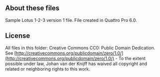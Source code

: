 ## About these files
Sample Lotus 1-2-3 version 1 file. File created in Quattro Pro 6.0.

## License
All files in this folder: Creative Commons CC0: Public Domain Dedication. See [http://creativecommons.org/publicdomain/zero/1.0/](http://creativecommons.org/publicdomain/zero/1.0/) - To the extent possible under law, Johan van der Knijff has waived all copyright and related or neighboring rights to this work.
